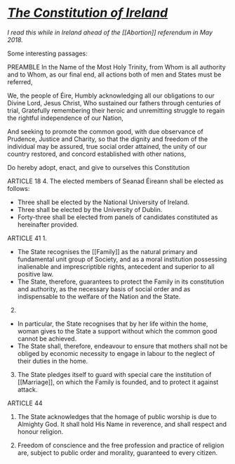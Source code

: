 # [*The Constitution of Ireland*](https://www.constituteproject.org/constitution/Ireland_2012.pdf)

*I read this while in Ireland ahead of the [[Abortion]] referendum in May 2018.*

Some interesting passages:

PREAMBLE
In the Name of the Most Holy Trinity, from Whom is all authority and to Whom, as our final end, all actions both of men and States must be referred,

We, the people of Éire, Humbly acknowledging all our obligations to our Divine Lord, Jesus Christ, Who sustained our fathers through centuries of trial, Gratefully remembering their heroic and unremitting struggle to regain the rightful independence of our Nation,

And seeking to promote the common good, with due observance of Prudence, Justice and Charity, so that the dignity and freedom of the individual may be assured, true social order attained, the unity of our country restored, and concord established with other nations,

Do hereby adopt, enact, and give to ourselves this Constitution


ARTICLE 18
4. The elected members of Seanad Éireann shall be elected as follows:
- Three shall be elected by the National University of Ireland.
- Three shall be elected by the University of Dublin.
- Forty-three shall be elected from panels of candidates constituted as
hereinafter provided.



ARTICLE 41
1. 
- The State recognises the [[Family]] as the natural primary and fundamental
unit group of Society, and as a moral institution possessing inalienable and
imprescriptible rights, antecedent and superior to all positive law.
- The State, therefore, guarantees to protect the Family in its constitution
and authority, as the necessary basis of social order and as indispensable to
the welfare of the Nation and the State.

2.
- In particular, the State recognises that by her life within the home, woman
gives to the State a support without which the common good cannot be
achieved.
- The State shall, therefore, endeavour to ensure that mothers shall not be
obliged by economic necessity to engage in labour to the neglect of their
duties in the home.

3. The State pledges itself to guard with special care the institution of
[[Marriage]], on which the Family is founded, and to protect it against attack.


ARTICLE 44
1. The State acknowledges that the homage of public worship is due to Almighty God. It shall hold His Name in reverence, and shall respect and honour religion.

2. Freedom of conscience and the free profession and practice of religion are, subject to public order and morality, guaranteed to every citizen.